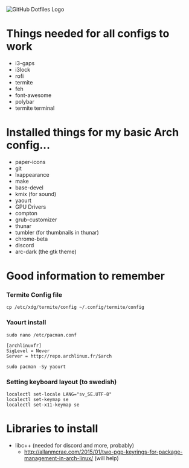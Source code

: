 ![GitHub Dotfiles Logo](http://i.imgur.com/4jOz46V.png)

# Things needed for all configs to work
- i3-gaps
- i3lock
- rofi
- termite
- feh
- font-awesome
- polybar
- termite terminal


# Installed things for my basic Arch config...

- paper-icons
- git
- lxappearance
- make
- base-devel
- kmix (for sound)
- yaourt
- GPU Drivers
- compton
- grub-customizer
- thunar
- tumbler (for thumbnails in thunar)
- chrome-beta
- discord
- arc-dark (the gtk theme)

# Good information to remember
### Termite Config file
    cp /etc/xdg/termite/config ~/.config/termite/config

### Yaourt install
```
sudo nano /etc/pacman.conf

[archlinuxfr]
SigLevel = Never
Server = http://repo.archlinux.fr/$arch

sudo pacman -Sy yaourt
```

### Setting keyboard layout (to swedish)
```
localectl set-locale LANG="sv_SE.UTF-8"
localectl set-keymap se
localectl set-x11-keymap se
```

# Libraries to install
- libc++ (needed for discord and more, probably)
  - http://allanmcrae.com/2015/01/two-pgp-keyrings-for-package-management-in-arch-linux/ (will help)
